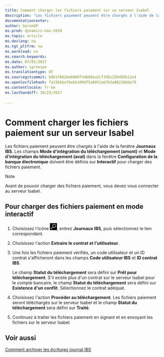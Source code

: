 ```yaml
---
title: Comment charger les fichiers paiement sur un serveur Isabel
description: "Les fichiers paiement peuvent être chargés à l'aide de la fenêtre **Journaux IBS**. Les champs **Mode d'intégration du téléchargement (amont)** et **Mode d'intégration du téléchargement (aval)** dans la fenêtre **Configuration de la banque électronique** doivent être définis sur **Interactif** pour charger des fichiers paiement."
documentationcenter: 
author: SorenGP
ms.prod: dynamics-nav-2018
ms.topic: article
ms.devlang: na
ms.tgt_pltfrm: na
ms.workload: na
ms.search.keywords: 
ms.date: 07/01/2017
ms.author: sgroespe
ms.translationtype: HT
ms.sourcegitcommit: b9b1f062ee6009f34698ea2cf33bc25bdd5b11e4
ms.openlocfilehash: fa15bbba7beb1a90df5a6051ab763a802268da79
ms.contentlocale: fr-be
ms.lasthandoff: 10/23/2017

---
```

# <a name="how-to-upload-payment-files-to-an-isabel-server"></a>Comment charger les fichiers paiement sur un serveur Isabel
Les fichiers paiement peuvent être chargés à l'aide de la fenêtre **Journaux IBS**. Les champs **Mode d'intégration du téléchargement (amont)** et **Mode d'intégration du téléchargement (aval)** dans la fenêtre **Configuration de la banque électronique** doivent être définis sur **Interactif** pour charger des fichiers paiement.  

> [!NOTE]  
>  Avant de pouvoir charger des fichiers paiement, vous devez vous connecter au serveur Isabel.  

## <a name="to-upload-payment-files-in-attended-mode"></a>Pour charger des fichiers paiement en mode interactif  

1.  Choisissez l'icône ![Page ou état pour la recherche](../../media/ui-search/search_small.png "icône Page ou état pour la recherche"), entrez **Journaux IBS**, puis sélectionnez le lien correspondant.  
2.  Choisissez l'action **Extraire le contrat et l'utilisateur**.  
3.  Une fois les fichiers paiement vérifiés, un code utilisateur et un ID contrat s'afficheront dans les champs **Code utilisateur IBS** et **ID contrat IBS**.  

    Le champ **Statut du téléchargement** sera défini sur **Prêt pour téléchargement**. S'il existe plus d'un contrat sur le serveur Isabel pour le compte bancaire, le champ **Statut du téléchargement** sera défini sur **Existence d'un conflit**. Sélectionnez le contrat adéquat.  

4.  Choisissez l'action **Procéder au téléchargement**. Les fichiers paiement seront téléchargés sur le serveur Isabel et le champ **Statut du téléchargement** sera défini sur **Traité**.  
5.  Continuez à traiter les fichiers paiement en signant et en envoyant les fichiers sur le serveur Isabel.  

## <a name="see-also"></a>Voir aussi  
 [Comment archiver les écritures journal IBS](how-to-archive-ibs-log-entries.md)

